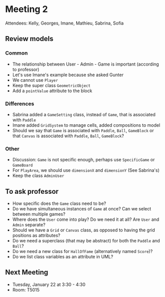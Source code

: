 # Meeting 2

Attendees: Kelly, Georges, Imane, Mathieu, Sabrina, Sofia

## Review models

### Common 
- The relationship between User - Admin - Game is important (according to professor)
- Let's use Imane's example because she asked Gunter 
- We cannot use ```Player``` 
- Keep the super class ```GeometricObject```
- Add a ```pointValue``` attribute to the block

### Differences
- Sabrina added a ```GameSetting``` class, instead of ```Game```, that is associated with ```Paddle```
- Imane added ```GridSystem``` to manage cells, added compositions to model
- Should we say that ```Game``` is associated with ```Paddle```, ```Ball```, ```GameBlock``` or that ```Canvas``` is associated with ```Paddle```, ```Ball```, ```GameBlock```?

### Other
- Discussion: ```Game``` is not specific enough, perhaps use ```SpecificGame``` or ```GameBoard```
- For ```PlayArea```, we should use ```dimensionX``` and ```dimensionY``` (See Sabrina's)
- Keep the class ```AdminUser```

## To ask professor
- How specific does the ```Game``` class need to be?
- Do we have simultaneous instances of ```Game``` at once? Can we select between multiple games?
- Where does the ```User``` come into play? Do we need it at all? Are ```User``` and ```Admin``` separate?
- Should we have a ```Grid``` or ```Canvas``` class, as opposed to having the grid positions as attributes?
- Do we need a superclass (that may be abstract) for both the ```Paddle``` and ```Ball```? 
- Do we need a new class for ```HallOfFame``` (alternatively named ```Score```)?
- Do we list class variables as an attribute in UML?

## Next Meeting

- Tuesday, January 22 at 3:30 - 4:30
- Room: T5015
